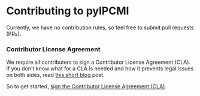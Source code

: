 # Contributing to pyIPCMI

Currently, we have no contribution rules, so feel free to submit pull requests (PRs).


### Contributor License Agreement

We require all contributers to sign a Contributor License Agreement (CLA). If you don't know
what for a CLA is needed and how it prevents legal issues on both sides, read [this short
blog](https://www.clahub.com/pages/why_cla) post.

So to get started, [sign the Contributor License Agreement (CLA)][CLAHub].


 [CLAHub]: https://www.clahub.com/agreements/Paebbels/pyIPCMI
